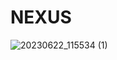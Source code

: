# NEXUS

![20230622_115534 (1)](https://github.com/prabhat1001/nexus/assets/71027441/e0cf0498-acb6-44a8-9b65-faf3d5792c4a)
